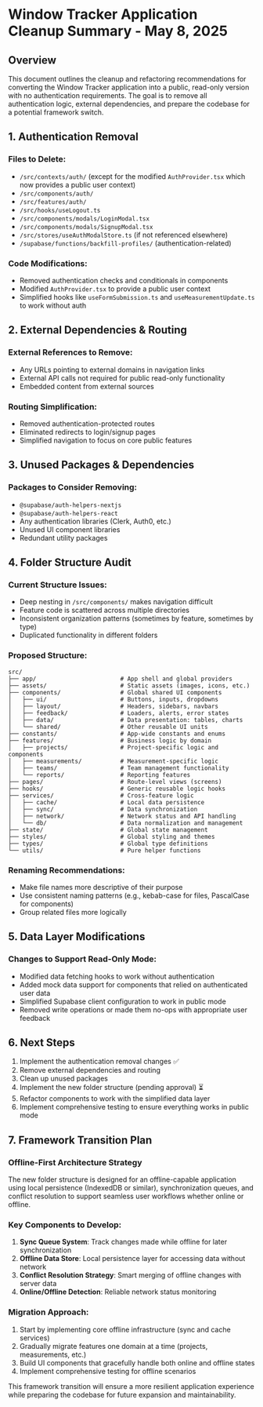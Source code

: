 
# Window Tracker Application Cleanup Summary - May 8, 2025

## Overview

This document outlines the cleanup and refactoring recommendations for converting the Window Tracker application into a public, read-only version with no authentication requirements. The goal is to remove all authentication logic, external dependencies, and prepare the codebase for a potential framework switch.

## 1. Authentication Removal

### Files to Delete:
- `/src/contexts/auth/` (except for the modified `AuthProvider.tsx` which now provides a public user context)
- `/src/components/auth/`
- `/src/features/auth/`
- `/src/hooks/useLogout.ts`
- `/src/components/modals/LoginModal.tsx`
- `/src/components/modals/SignupModal.tsx`
- `/src/stores/useAuthModalStore.ts` (if not referenced elsewhere)
- `/supabase/functions/backfill-profiles/` (authentication-related)

### Code Modifications:
- Removed authentication checks and conditionals in components
- Modified `AuthProvider.tsx` to provide a public user context
- Simplified hooks like `useFormSubmission.ts` and `useMeasurementUpdate.ts` to work without auth

## 2. External Dependencies & Routing

### External References to Remove:
- Any URLs pointing to external domains in navigation links
- External API calls not required for public read-only functionality
- Embedded content from external sources

### Routing Simplification:
- Removed authentication-protected routes
- Eliminated redirects to login/signup pages
- Simplified navigation to focus on core public features

## 3. Unused Packages & Dependencies

### Packages to Consider Removing:
- `@supabase/auth-helpers-nextjs`
- `@supabase/auth-helpers-react`
- Any authentication libraries (Clerk, Auth0, etc.)
- Unused UI component libraries
- Redundant utility packages

## 4. Folder Structure Audit

### Current Structure Issues:
- Deep nesting in `/src/components/` makes navigation difficult
- Feature code is scattered across multiple directories
- Inconsistent organization patterns (sometimes by feature, sometimes by type)
- Duplicated functionality in different folders

### Proposed Structure:
```
src/
├── app/                        # App shell and global providers
├── assets/                     # Static assets (images, icons, etc.)
├── components/                 # Global shared UI components
│   ├── ui/                     # Buttons, inputs, dropdowns
│   ├── layout/                 # Headers, sidebars, navbars
│   ├── feedback/               # Loaders, alerts, error states
│   ├── data/                   # Data presentation: tables, charts
│   └── shared/                 # Other reusable UI units
├── constants/                  # App-wide constants and enums
├── features/                   # Business logic by domain
│   ├── projects/               # Project-specific logic and components
│   ├── measurements/           # Measurement-specific logic
│   ├── teams/                  # Team management functionality
│   └── reports/                # Reporting features
├── pages/                      # Route-level views (screens)
├── hooks/                      # Generic reusable logic hooks
├── services/                   # Cross-feature logic
│   ├── cache/                  # Local data persistence
│   ├── sync/                   # Data synchronization
│   ├── network/                # Network status and API handling
│   └── db/                     # Data normalization and management
├── state/                      # Global state management
├── styles/                     # Global styling and themes
├── types/                      # Global type definitions
└── utils/                      # Pure helper functions
```

### Renaming Recommendations:
- Make file names more descriptive of their purpose
- Use consistent naming patterns (e.g., kebab-case for files, PascalCase for components)
- Group related files more logically

## 5. Data Layer Modifications

### Changes to Support Read-Only Mode:
- Modified data fetching hooks to work without authentication
- Added mock data support for components that relied on authenticated user data
- Simplified Supabase client configuration to work in public mode
- Removed write operations or made them no-ops with appropriate user feedback

## 6. Next Steps

1. Implement the authentication removal changes ✅
2. Remove external dependencies and routing
3. Clean up unused packages
4. Implement the new folder structure (pending approval) ⏳
5. Refactor components to work with the simplified data layer
6. Implement comprehensive testing to ensure everything works in public mode

## 7. Framework Transition Plan

### Offline-First Architecture Strategy
The new folder structure is designed for an offline-capable application using local persistence (IndexedDB or similar), synchronization queues, and conflict resolution to support seamless user workflows whether online or offline.

### Key Components to Develop:
1. **Sync Queue System**: Track changes made while offline for later synchronization
2. **Offline Data Store**: Local persistence layer for accessing data without network
3. **Conflict Resolution Strategy**: Smart merging of offline changes with server data
4. **Online/Offline Detection**: Reliable network status monitoring

### Migration Approach:
1. Start by implementing core offline infrastructure (sync and cache services)
2. Gradually migrate features one domain at a time (projects, measurements, etc.)
3. Build UI components that gracefully handle both online and offline states
4. Implement comprehensive testing for offline scenarios

This framework transition will ensure a more resilient application experience while preparing the codebase for future expansion and maintainability.

